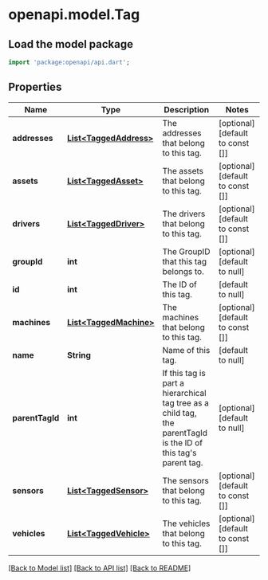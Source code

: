 # openapi.model.Tag

## Load the model package
```dart
import 'package:openapi/api.dart';
```

## Properties
Name | Type | Description | Notes
------------ | ------------- | ------------- | -------------
**addresses** | [**List&lt;TaggedAddress&gt;**](TaggedAddress.md) | The addresses that belong to this tag. | [optional] [default to const []]
**assets** | [**List&lt;TaggedAsset&gt;**](TaggedAsset.md) | The assets that belong to this tag. | [optional] [default to const []]
**drivers** | [**List&lt;TaggedDriver&gt;**](TaggedDriver.md) | The drivers that belong to this tag. | [optional] [default to const []]
**groupId** | **int** | The GroupID that this tag belongs to. | [optional] [default to null]
**id** | **int** | The ID of this tag. | [default to null]
**machines** | [**List&lt;TaggedMachine&gt;**](TaggedMachine.md) | The machines that belong to this tag. | [optional] [default to const []]
**name** | **String** | Name of this tag. | [default to null]
**parentTagId** | **int** | If this tag is part a hierarchical tag tree as a child tag, the parentTagId is the ID of this tag&#39;s parent tag. | [optional] [default to null]
**sensors** | [**List&lt;TaggedSensor&gt;**](TaggedSensor.md) | The sensors that belong to this tag. | [optional] [default to const []]
**vehicles** | [**List&lt;TaggedVehicle&gt;**](TaggedVehicle.md) | The vehicles that belong to this tag. | [optional] [default to const []]

[[Back to Model list]](../README.md#documentation-for-models) [[Back to API list]](../README.md#documentation-for-api-endpoints) [[Back to README]](../README.md)


